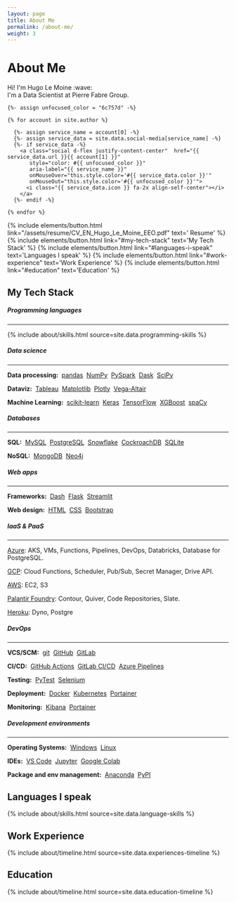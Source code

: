 ```yaml
---
layout: page
title: About Me
permalink: /about-me/
weight: 3
---
```


<div id="container">
  <p class="text-center">
    <h1><strong>About Me</strong></h1>
  </p>
  <p class="text-center">
    Hi! I'm Hugo Le Moine :wave:<br>
    I'm a Data Scientist at Pierre Fabre Group.
  </p>

  <div class="row d-flex justify-content-center mb-3">

    {%- assign unfocused_color = "6c757d" -%}
    
    {% for account in site.author %}
    
      {%- assign service_name = account[0] -%}
      {%- assign service_data = site.data.social-media[service_name] -%}
      {%- if service_data -%}
        <a class="social d-flex justify-content-center"  href="{{ service_data.url }}{{ account[1] }}"
           style="color: #{{ unfocused_color }}"
           aria-label="{{ service_name }}"
           onMouseOver="this.style.color='#{{ service_data.color }}'"
           onMouseOut="this.style.color='#{{ unfocused_color }}'">
          <i class="{{ service_data.icon }} fa-2x align-self-center"></i>
        </a>
      {%- endif -%}
    
    {% endfor %}

  </div>
  <p class="text-center">
   {% include elements/button.html link="/assets/resume/CV_EN_Hugo_Le_Moine_EEO.pdf" text='<i class="far fa-file-pdf  fa-1x align-self-center"></i> Resume' %}
   {% include elements/button.html link="#my-tech-stack" text='My Tech Stack' %}
   {% include elements/button.html link="#languages-i-speak" text='Languages I speak' %}
   {% include elements/button.html link="#work-experience" text='Work Experience' %}
   {% include elements/button.html link="#education" text='Education' %}
  </p>
</div>

## My Tech Stack
##### Programming languages
---
{% include about/skills.html source=site.data.programming-skills %}
<!-- <a href="https://www.python.org/">Python</a>&nbsp;
<a href="https://www.r-project.org/">R</a>&nbsp;
<a href="https://en.wikipedia.org/wiki/C_(programming_language)">C</a>&nbsp;
<a href="https://en.wikipedia.org/wiki/C%2B%2B">C++</a> -->

##### Data science
---
**Data processing:**&nbsp;
<a href="https://pandas.pydata.org/">pandas</a>&nbsp;
<a href="https://numpy.org/">NumPy</a>&nbsp;
<a href="https://spark.apache.org/">PySpark</a>&nbsp;
<a href="https://www.dask.org/">Dask</a>&nbsp;
<a href="https://scipy.org/">SciPy</a>

**Dataviz:**&nbsp;
<a href="https://www.tableau.com">Tableau</a>&nbsp;
<a href="https://matplotlib.org/">Matplotlib</a>&nbsp;
<a href="https://plotly.com/">Plotly</a>&nbsp;
<a href="https://altair-viz.github.io/">Vega-Altair</a>


**Machine Learning:**&nbsp;
<a href="https://scikit-learn.org/stable/">scikit-learn</a>&nbsp;
<a href="https://keras.io/">Keras</a>&nbsp;
<a href="https://www.tensorflow.org">TensorFlow</a>&nbsp;
<a href="https://xgboost.readthedocs.io">XGBoost</a>&nbsp;
<a href="https://spacy.io/">spaCy</a>

##### Databases
---
**SQL:**&nbsp;
<a href="https://www.mysql.com">MySQL</a>&nbsp;
<a href="https://www.postgresql.org/">PostgreSQL</a>&nbsp;
<a href="https://www.snowflake.com">Snowflake</a>&nbsp;
<a href="https://www.cockroachlabs.com/">CockroachDB</a>&nbsp;
<a href="https://www.sqlite.org/">SQLite</a>

**NoSQL:**&nbsp;
<a href="https://www.mongodb.com">MongoDB</a>&nbsp;
<a href="https://neo4j.com">Neo4j</a>

##### Web apps
---
**Frameworks:**&nbsp;
<a href="https://plotly.com/">Dash</a>&nbsp;
<a href="https://flask.palletsprojects.com">Flask</a>&nbsp;
<a href="https://streamlit.io/">Streamlit</a>

**Web design:**&nbsp;
<a href="https://developer.mozilla.org/fr/docs/Web/HTML">HTML</a>&nbsp;
<a href="https://developer.mozilla.org/fr/docs/Web/CSS">CSS</a>&nbsp;
<a href="https://getbootstrap.com/">Bootstrap</a>

##### IaaS & PaaS
---
<a href="https://azure.microsoft.com">Azure</a>: AKS, VMs, Functions, Pipelines, DevOps, Databricks, Database for PostgreSQL.

<a href="https://cloud.google.com">GCP</a>: Cloud Functions, Scheduler, Pub/Sub, Secret Manager, Drive API.

<a href="https://aws.amazon.com">AWS</a>: EC2, S3

<a href="https://www.palantir.com/platforms/foundry">Palantir Foundry</a>: Contour, Quiver, Code Repositories, Slate.

<a href="https://www.heroku.com/">Heroku</a>: Dyno, Postgre

##### DevOps
---
**VCS/SCM:**&nbsp;
<a href="https://git-scm.com/">git</a>&nbsp;
<a href="https://github.com/">GitHub</a>&nbsp;
<a href="https://gitlab.com">GitLab</a>

**CI/CD:**&nbsp;
<a href="https://github.com/features/actions">GitHub Actions</a>&nbsp;
<a href="https://docs.gitlab.com/ee/ci/">GitLab CI/CD</a>&nbsp;
<a href="https://azure.microsoft.com/products/devops/pipelines/">Azure Pipelines</a>

**Testing:**&nbsp;
<a href="https://docs.pytest.org">PyTest</a>&nbsp;
<a href="https://www.selenium.dev/">Selenium</a>

**Deployment:**&nbsp;
<a href="https://www.docker.com/">Docker</a>&nbsp;
<a href="https://kubernetes.io/">Kubernetes</a>&nbsp;
<a href="https://www.portainer.io/">Portainer</a>

**Monitoring:**&nbsp;
<a href="https://www.elastic.co/kibana/">Kibana</a>&nbsp;
<a href="https://www.portainer.io/">Portainer</a>

##### Development environments
---
**Operating Systems:**&nbsp;
<a href="https://www.microsoft.com/windows">Windows</a>&nbsp;
<a href="https://www.linux.org/">Linux</a>

**IDEs:**&nbsp;
<a href="https://code.visualstudio.com/">VS Code</a>&nbsp;
<a href="https://jupyter.org/">Jupyter</a>&nbsp;
<a href="https://colab.research.google.com/">Google Colab</a>

**Package and env management:**&nbsp;
<a href="https://www.anaconda.com">Anaconda</a>&nbsp;
<a href="https://pypi.org/">PyPI</a>

## Languages I speak
{% include about/skills.html source=site.data.language-skills %}

## Work Experience
<div class="row">
  {% include about/timeline.html source=site.data.experiences-timeline %}
</div>

## Education
<div class="row">
  {% include about/timeline.html source=site.data.education-timeline %}
</div>
